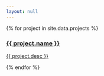 ```yaml
---
layout: null
---
```


<html>
<head>
    <meta charset="UTF-8">
    <title>Bonus</title>
    <meta name="author" content="Jeremy Warner">
    <meta name="viewport" content="width=device-width, initial-scale=1.0, maximum-scale=1">
    <link rel="stylesheet" href="{{ site.baseurl }}/assets/css/project.css">
</head>
<body>
    <div id='projects'>
    {% for project in site.data.projects %}
    <div class="project" style="background-image: url('{{ site.baseurl }}/{{project.imag}}');">
    <a href="{{ project.link }}" {%if project.newtab %}target="_blank"{% endif %}>
    <div class="project-info">
    <div class="project-inner">
    <h3>{{ project.name }} </h3>
    <p>{{ project.desc }}</p>
    </div>
    </div>
    </a>
    </div>
    {% endfor %}
    </div>
</body>
</html>
